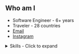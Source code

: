## Who am I

- Software Engineer - 6+ years
- Traveler - 28 countries
- [Email](mailto:me@safonovklim.rocks)
- [Instagram](https://instagram.com/safonovklim)


<details>
  <summary>Skills - Click to expand</summary>
  
```
[
  {
    "name": "Backend",
    "years": 5,
    "list": [
      "Node.js",
      "AWS Lambda, RDS, DynamoDB, API Gateway, etc",
      "Ruby on Rails",
      "Python",
      "PostgreSQL, KairosDB, MongoDB, Cassandra",
      "socket.io, ActionCable",
      "REST, GraphQL, Sockets",
      "Microservices"
    ]
  },
  {
    "name": "Frontend",
    "years": 5,
    "list": [
      "React",
      "redux, router, drag-and-drop",
      "d3, charts.js",
      "webpack, gulp, pug",
      "JQuery, vanilaJS"
    ]
  },
  {
    "name": "Other",
    "years": 5,
    "list": [
      "Unit tests: mocha, jest, chai, enzyme",
      "e2e tests: selenium, nightwatch, webdriver.io",
      "CI/CD: GitLab, AWS CodePipeline, TeamCity",
      "docker, docker-compose",
      "kubernetes",
      "git",
      "AWS",
      "nginx, traefik, AWS VPC"
    ]
  }
]
```
</details>

